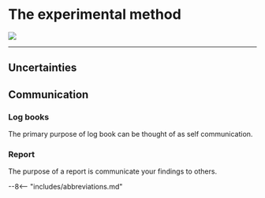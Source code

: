 # The experimental method

![](experiment/header.gif)

---

## Uncertainties

## Communication

### Log books

The primary purpose of log book can be thought of as self communication.

### Report

The purpose of a report is communicate your findings to others.

--8<-- "includes/abbreviations.md"
